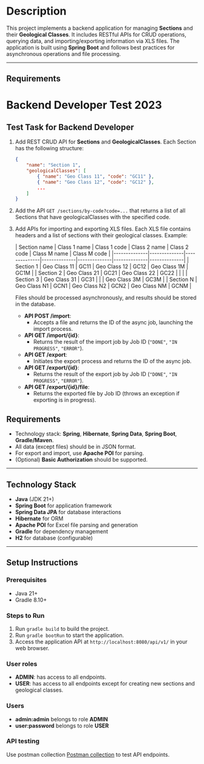 # Description   

This project implements a backend application for managing **Sections** and their **Geological Classes**. It includes RESTful APIs for CRUD operations, querying data, and importing/exporting information via XLS files. The application is built using **Spring Boot** and follows best practices for asynchronous operations and file processing.

---

## Requirements

# Backend Developer Test 2023

## Test Task for Backend Developer

1. Add REST CRUD API for **Sections** and **GeologicalClasses**. Each Section has the following structure:

    ```json
    {
        "name": "Section 1",
        "geologicalClasses": [
            { "name": "Geo Class 11", "code": "GC11" },
            { "name": "Geo Class 12", "code": "GC12" },
            ...
        ]
    }
    ```

2. Add the API `GET /sections/by-code?code=...` that returns a list of all Sections that have geologicalClasses with the specified code.

3. Add APIs for importing and exporting XLS files. Each XLS file contains headers and a list of sections with their geological classes. Example:

   | Section name | Class 1 name | Class 1 code | Class 2 name | Class 2 code | Class M name | Class M code |
       |--------------|--------------|--------------|--------------|--------------|--------------|--------------|
   | Section 1    | Geo Class 11 | GC11         | Geo Class 12 | GC12         | Geo Class 1M | GC1M         |
   | Section 2    | Geo Class 21 | GC21         | Geo Class 22 | GC22         |              |              |
   | Section 3    | Geo Class 31 | GC31         |              |              | Geo Class 3M | GC3M         |
   | Section N    | Geo Class N1 | GCN1         | Geo Class N2 | GCN2         | Geo Class NM | GCNM         |

   Files should be processed asynchronously, and results should be stored in the database.

    - **API POST /import**:
        - Accepts a file and returns the ID of the async job, launching the import process.
    - **API GET /import/{id}**:
        - Returns the result of the import job by Job ID (`"DONE"`, `"IN PROGRESS"`, `"ERROR"`).
    - **API GET /export**:
        - Initiates the export process and returns the ID of the async job.
    - **API GET /export/{id}**:
        - Returns the result of the export job by Job ID (`"DONE"`, `"IN PROGRESS"`, `"ERROR"`).
    - **API GET /export/{id}/file**:
        - Returns the exported file by Job ID (throws an exception if exporting is in progress).

## Requirements

- Technology stack: **Spring**, **Hibernate**, **Spring Data**, **Spring Boot**, **Gradle/Maven**.
- All data (except files) should be in JSON format.
- For export and import, use **Apache POI** for parsing.
- (Optional) **Basic Authorization** should be supported.

---

## Technology Stack

- **Java** (JDK 21+)
- **Spring Boot** for application framework
- **Spring Data JPA** for database interactions
- **Hibernate** for ORM
- **Apache POI** for Excel file parsing and generation
- **Gradle** for dependency management
- **H2** for database (configurable)

---

## Setup Instructions

### Prerequisites

- Java 21+
- Gradle 8.10+

### Steps to Run

1. Run `gradle build` to build the project.
2. Run `gradle bootRun` to start the application.
3. Access the application API at `http://localhost:8080/api/v1/` in your web browser.

### User roles

- **ADMIN**: has access to all endpoints.
- **USER**: has access to all endpoints except for creating new sections and geological classes.

### Users

- **admin:admin** belongs to role **ADMIN**
- **user:password** belongs to role **USER**

### API testing
Use postman collection [Postman collection](docs/Geo%20App.postman_collection.json) to test API endpoints.





